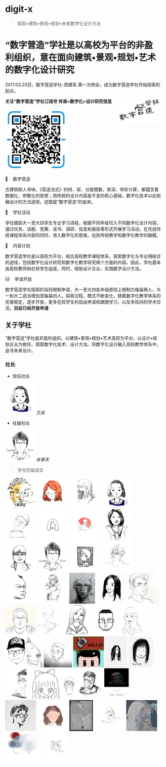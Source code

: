 # digit-x
> 探索•建筑•景观•规划•未来数字化设计方法

# “数字营造”学社是以高校为平台的非盈利组织，意在面向建筑•景观•规划•艺术的数字化设计研究

2017.03.20日，数字营造学社-西建系 第一次例会，成为数字营造学社开始探索的起点。

<img src="./imgs/signature_black.png" height="auto" width="auto"  title="digit-x" style="float:right">

**关注“数字营造”学社订阅号  传递<数字化>设计研究信息**

<img src="./imgs/wechat.jpg" height="200" width="auto"  title="digit-x">

🐆&nbsp;&nbsp;&nbsp;&nbsp;数字营造

古建筑耐人寻味，《营造法式》的材、栔、分度模数，架深、举折计算，都蕴含着数据化、参数化的思想；而传统的设计内容是不变的核心基础，数字化技术以此拓展设计的方法途径，这既是”数字营造”的由来。

🐣&nbsp;&nbsp;&nbsp;&nbsp;学社活动

学社跟踪大一至大四学生专业学习进程，根据不同年级切入不同数字化设计内容。通过任务、话题、竞赛、读书、调研、信息和报告等形式开展学习活动，在完成传统课程体系内容的同时，渗入数字化的思维，达到传统教学和数字化教学的融糅。

🐞&nbsp;&nbsp;&nbsp;&nbsp;内容计划

数字营造学社是以高校为平台，结合高校教学课程体系，探索数字化与专业相结合的途径，包括数字化设计研究和数字化教学研究两个方面的内容。因此，学社基本由高校教师和在校学生组成，同时，借助设计企业，实践数字设计方法。

🐱&nbsp;&nbsp;&nbsp;&nbsp;申请开放

数字营造学社探索阶段将限制申请，大一至大四各年级原则上限制为每届两人，大一和大二适当增加至每届四人。探索过程，模式不断变化，随着数字化教学体系的完善稳定，逐步开放，更多在校学生的自由申请和跟随学习，以及多校间的学术交流。**目前已经开放申请**

## 关于学社
“数字营造”学社是非盈利组织。以建筑•景观•规划•艺术高校为平台，以设计•规划企业为依托，探索数字化技术、设计方法。将数字化设计融入高校教学体系中，追寻未来设计。
### 社长

* 现任社长

<img title="Wang Yaoyao(Artist)The little flower lies in the dust.It sought the path of the butterfly." src="./imgs/0005.jpg" height="100" width="auto" /><em>王垚</em>

* 往届社长

<img title="Justyn Xiao(Designer)Thinking will not overcome fear but action will" src="./imgs/0011.jpg" height="100" width="auto" /><em>肖景天</em>

> 学社历届成员

<p float="left">
  <img title="richie bao(Designer)Living from your heart!" src="./imgs/0002.jpg" height="100" width="auto"/>
  <img title="Dora Wang(Planner)Doing real and permanent good" src="./imgs/0003.jpg" height="100" width="auto" />
  <img title="X Tuan(Designer)innovation, or death" src="./imgs/0004.jpg" height="100" width="auto" />
  <img title="Wang Yaoyao(Artist)The little flower lies in the dust.It sought the path of the butterfly." src="./imgs/0005.jpg" height="100" width="auto" />
  <img title="PokerFace(Designer)Do my best today" src="./imgs/0006.jpg" height="100" width="auto" />
  <img title="STONE(Designer)It takes time" src="./imgs/0007.jpg" height="100" width="auto" />
  <img title="Ruby Lobster(Designr)A journey of a thousand miles begins with a single step." src="./imgs/0008.jpg" height="100" width="auto" />
  <img title="O(Designer)We can't connect the dots looking forward，but we can connect them looking backwards." src="./imgs/0009.jpg" height="100" width="auto" />
  <img title="Molly(Designer)Enjoying the life." src="./imgs/0010.jpg" height="100" width="auto" />
  <img title="Justyn Xiao(Designer)Thinking will not overcome fear but action will" src="./imgs/0011.jpg" height="100" width="auto" />
  <img title="Sun Jiro(Designer)La bellezza e' tragedia di origine" src="./imgs/0012.jpg" height="100" width="auto" />
  <img title="WeHaiCH(Designer)WULA" src="./imgs/0013.png" height="100" width="auto" />
  <img title="Kcaco Wen(ECD)Veni vidi vici" src="./imgs/0014.jpg" height="100" width="auto" />
  <img title="Reva_Lee(Designer)When technology to realize its real mission, it sublimated for art." src="./imgs/0015.jpg" height="100" width="auto" />
  <img title="Cidgen bye(designer)Follow your heart!" src="./imgs/0016.jpg" height="100" width="auto" />
  <img title="Celia(landscape)let's move on" src="./imgs/0017.jpg" height="100" width="auto" />
  <img title="brief(architect)endeavor in the bumpy ride" src="./imgs/0018.png" height="100" width="auto" />
  <img title="BingZike(scholar)Never throw away your shot, nor your brain." src="./imgs/0019.jpg" height="100" width="auto" />
  <img title="GaoMr(Designer)God help those who help themselves." src="./imgs/0020.jpg" height="100" width="auto" />
  <img title="JingRo(scholar)belloc" src="./imgs/0021.jpg" height="100" width="auto" />
  <img title="QingMu(landscape)The Pleasure Principle" src="./imgs/0022.jpg" height="100" width="auto" />
  <img title="Echo(landscape)The first step is everything" src="./imgs/0023.jpg" height="100" width="auto" />
  <img title="Master Huang(Wooden Designer)Stay hungry&Stay foolish&Stay real" src="./imgs/0024.jpg" height="100" width="auto" />
  <img title="Tianxi Zhou(scholar)Life is rife with question thatbaffle. All we can do is carry on" src="./imgs/0025.png" height="100" width="auto" />
  <img title="Z Chen(architect)Man proposes,God dispose." src="./imgs/0026.jpg" height="100" width="auto" />
  <img title="HaoLin(Landscape architect)let life be beautiful like summer flowers and death like autumn leaves" src="./imgs/0027.png" height="100" width="auto" />
  <img title="Little Moth(Designer)Follow your heart and be yourself" src="./imgs/0028.jpg" height="100" width="auto" />
  <img title="Shannon(Designer)Accept and change." src="./imgs/0029.jpg" height="100" width="auto" />
  <img title="" src="./imgs/0030.png" height="100" width="auto" />
  <img title="" src="./imgs/0031.jpg" height="100" width="auto" />
  <img title="" src="./imgs/0032.jpg" height="100" width="auto" />
  <img title="" src="./imgs/0033.jpg" height="100" width="auto" />
  <img title="" src="./imgs/0034.jpg" height="100" width="auto" />
  <img title="" src="./imgs/0035.jpg" height="100" width="auto" />
  <img title="" src="./imgs/0036.jpg" height="100" width="auto" />
  <img title="" src="./imgs/0037.jpg" height="100" width="auto" />
  <img title="" src="./imgs/0038.jpg" height="100" width="auto" />
  <img title="" src="./imgs/0039.png" height="100" width="auto" />
  <img title="" src="./imgs/0040.jpg" height="100" width="auto" />
  <img title="" src="./imgs/0041.jpg" height="100" width="auto" />





</p>



